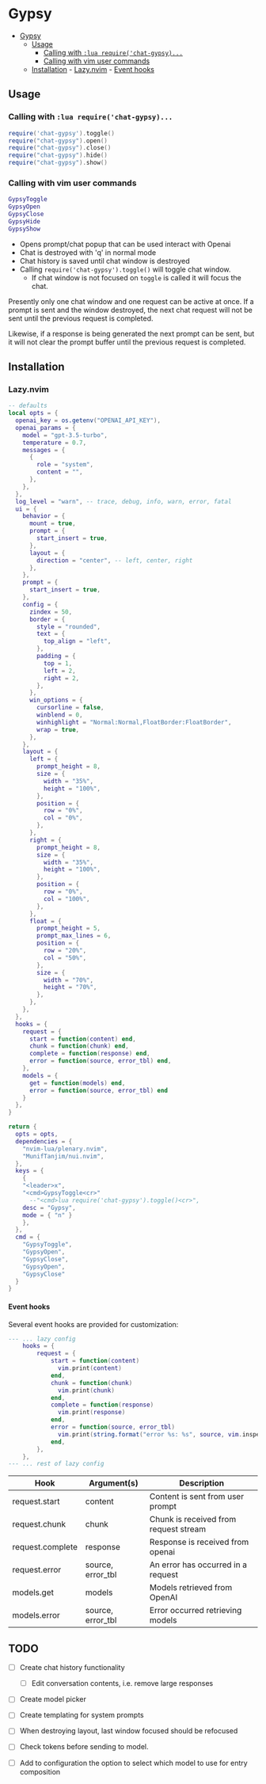 # Gypsy

<!--toc:start-->

- [Gypsy](#gypsy)
  - [Usage](#usage)
    - [Calling with `:lua require('chat-gypsy)...`](#calling-with-lua-requirechat-gypsy)
    - [Calling with vim user commands](#calling-with-vim-user-commands)
  - [Installation](#installation) - [Lazy.nvim](#lazynvim) - [Event hooks](#event-hooks)
  <!--toc:end-->

## Usage

### Calling with `:lua require('chat-gypsy)...`

```lua
require('chat-gypsy').toggle()
require("chat-gypsy").open()
require("chat-gypsy").close()
require("chat-gypsy").hide()
require("chat-gypsy").show()
```

### Calling with vim user commands

```lua
GypsyToggle
GypsyOpen
GypsyClose
GypsyHide
GypsyShow
```

- Opens prompt/chat popup that can be used interact with Openai
- Chat is destroyed with 'q' in normal mode
- Chat history is saved until chat window is destroyed
- Calling `require('chat-gypsy').toggle()` will toggle chat window.
  - If chat window is not focused on `toggle` is called it will focus the chat.

Presently only one chat window and one request can be active at once. If a
prompt is sent and the window destroyed, the next chat request will not be
sent until the previous request is completed.

Likewise, if a response is being generated the next prompt can be sent, but
it will not clear the prompt buffer until the previous request is completed.

## Installation

### Lazy.nvim

```lua
-- defaults
local opts = {
  openai_key = os.getenv("OPENAI_API_KEY"),
  openai_params = {
    model = "gpt-3.5-turbo",
    temperature = 0.7,
    messages = {
      {
        role = "system",
        content = "",
      },
    },
  },
  log_level = "warn", -- trace, debug, info, warn, error, fatal
  ui = {
    behavior = {
      mount = true,
      prompt = {
        start_insert = true,
      },
      layout = {
        direction = "center", -- left, center, right
      },
    },
    prompt = {
      start_insert = true,
    },
    config = {
      zindex = 50,
      border = {
        style = "rounded",
        text = {
          top_align = "left",
        },
        padding = {
          top = 1,
          left = 2,
          right = 2,
        },
      },
      win_options = {
        cursorline = false,
        winblend = 0,
        winhighlight = "Normal:Normal,FloatBorder:FloatBorder",
        wrap = true,
      },
    },
    layout = {
      left = {
        prompt_height = 8,
        size = {
          width = "35%",
          height = "100%",
        },
        position = {
          row = "0%",
          col = "0%",
        },
      },
      right = {
        prompt_height = 8,
        size = {
          width = "35%",
          height = "100%",
        },
        position = {
          row = "0%",
          col = "100%",
        },
      },
      float = {
        prompt_height = 5,
        prompt_max_lines = 6,
        position = {
          row = "20%",
          col = "50%",
        },
        size = {
          width = "70%",
          height = "70%",
        },
      },
    },
  },
  hooks = {
    request = {
      start = function(content) end,
      chunk = function(chunk) end,
      complete = function(response) end,
      error = function(source, error_tbl) end,
    },
    models = {
      get = function(models) end,
      error = function(source, error_tbl) end
    }
  },
}

return {
  opts = opts,
  dependencies = {
    "nvim-lua/plenary.nvim",
    "MunifTanjim/nui.nvim",
  },
  keys = {
    {
    "<leader>x",
    "<cmd>GypsyToggle<cr>"
      --"<cmd>lua require('chat-gypsy').toggle()<cr>",
    desc = "Gypsy",
    mode = { "n" }
    },
  },
  cmd = {
    "GypsyToggle",
    "GypsyOpen",
    "GypsyClose",
    "GypsyOpen",
    "GypsyClose"
  }
}
```

#### Event hooks

Several event hooks are provided for customization:

```lua
--- ... lazy config
    hooks = {
        request = {
            start = function(content)
              vim.print(content)
            end,
            chunk = function(chunk)
              vim.print(chunk)
            end,
            complete = function(response)
              vim.print(response)
            end,
            error = function(source, error_tbl)
              vim.print(string.format("error %s: %s", source, vim.inspect(error_tbl)))
            end,
        },
    },
--- ... rest of lazy config
```

| Hook             | Argument(s)       | Description                           |
| ---------------- | ----------------- | ------------------------------------- |
| request.start    | content           | Content is sent from user prompt      |
| request.chunk    | chunk             | Chunk is received from request stream |
| request.complete | response          | Response is received from openai      |
| request.error    | source, error_tbl | An error has occurred in a request    |
| models.get       | models            | Models retrieved from OpenAI          |
| models.error     | source, error_tbl | Error occurred retrieving models      |

## TODO

- [ ] Create chat history functionality

  - [ ] Edit conversation contents, i.e. remove large responses

- [ ] Create model picker
- [ ] Create templating for system prompts
- [ ] When destroying layout, last window focused should be refocused
- [ ] Check tokens before sending to model.
- [ ] Add to configuration the option to select which model to use for entry
      composition
